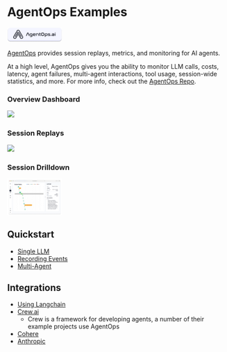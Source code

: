 # AgentOps Examples

<img src="https://github.com/AgentOps-AI/agentops/blob/main/docs/images/external/logo/banner-badge.png?raw=true" width="25%"/>

[AgentOps](https://agentops.ai/?=autogen) provides session replays, metrics, and monitoring for AI agents.

At a high level, AgentOps gives you the ability to monitor LLM calls, costs, latency, agent failures, multi-agent interactions, tool usage, session-wide statistics, and more. For more info, check out the [AgentOps Repo](https://github.com/AgentOps-AI/agentops).

### Overview Dashboard
<img src="https://raw.githubusercontent.com/AgentOps-AI/agentops/main/docs/images/external/app_screenshots/overview.gif"  width="25%"/>

### Session Replays
<img src="https://raw.githubusercontent.com/AgentOps-AI/agentops/main/docs/images/external/app_screenshots/drilldown.gif"  width="25%"/>

### Session Drilldown
<img src="https://github.com/AgentOps-AI/agentops/blob/main/docs/images/external/app_screenshots/session-replay.png?raw=true"  width="25%"/>

## Quickstart
- [Single LLM](./openai-gpt.ipynb)
- [Recording Events](./recording-events.ipynb)
- [Multi-Agent](./multi_agent_example.ipynb)

## Integrations
- [Using Langchain](./langchain_examples.ipynb)
- [Crew.ai](https://github.com/joaomdmoura/crewAI-examples/tree/main/markdown_validator)
  - Crew is a framework for developing agents, a number of their example projects use AgentOps
- [Cohere](./cohere_example.ipynb)
- [Anthropic](./anthropic_example.ipynb)